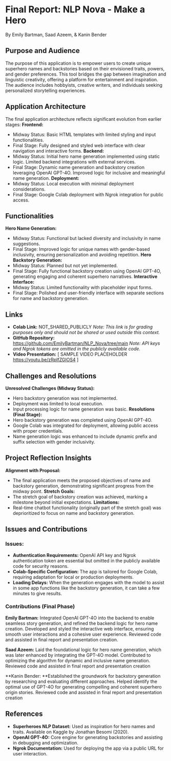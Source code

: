 # Final Report: NLP Nova - Make a Hero
By Emily Bartman, Saad Azeem, & Kanin Bender

## Purpose and Audience
The purpose of this application is to empower users to create unique superhero names and backstories based on their envisioned traits, powers, and gender preferences. This tool bridges the gap between imagination and linguistic creativity, offering a platform for entertainment and inspiration. The audience includes hobbyists, creative writers, and individuals seeking personalized storytelling experiences.

## Application Architecture
The final application architecture reflects significant evolution from earlier stages:
**Frontend:**
- Midway Status: Basic HTML templates with limited styling and input functionalities.
- Final Stage: Fully designed and styled web interface with clear navigation and interactive forms.
**Backend:**
- Midway Status: Initial hero name generation implemented using static logic. Limited backend integrations with external services.
- Final Stage: Dynamic name generation and backstory creation leveraging OpenAI GPT-4O. Improved logic for inclusive and meaningful name generation.
**Deployment:**
- Midway Status: Local execution with minimal deployment considerations.
- Final Stage: Google Colab deployment with Ngrok integration for public access.

## Functionalities
**Hero Name Generation:**
- Midway Status: Functional but lacked diversity and inclusivity in name suggestions.
- Final Stage: Improved logic for unique names with gender-based inclusivity, ensuring personalization and avoiding repetition.
**Hero Backstory Generation:**
- Midway Status: Planned but not yet implemented.
- Final Stage: Fully functional backstory creation using OpenAI GPT-4O, generating engaging and coherent superhero narratives.
**Interactive Interface:**
- Midway Status: Limited functionality with placeholder input forms.
- Final Stage: Polished and user-friendly interface with separate sections for name and backstory generation.

## Links
- **Colab Link:** NOT_SHARED_PUBLICLY
_Note: This link is for grading purposes only and should not be shared or used outside this context._
- **GitHub Repository:** https://github.com/EmilyBartman/NLP_Nova/tree/main
_Note: API keys and Ngrok tokens are omitted in the publicly available code._
- **Video Presentation:** [ SAMPLE VIDEO PLACEHOLDER https://youtu.be/zRplfZGIOS4 ]

## Challenges and Resolutions
**Unresolved Challenges (Midway Status):**
- Hero backstory generation was not implemented.
- Deployment was limited to local execution.
- Input processing logic for name generation was basic.
**Resolutions (Final Stage):**
- Hero backstory generation was completed using OpenAI GPT-4O.
- Google Colab was integrated for deployment, allowing public access with proper credentials.
- Name generation logic was enhanced to include dynamic prefix and suffix selection with gender inclusivity.

## Project Reflection Insights
**Alignment with Proposal:**
- The final application meets the proposed objectives of name and backstory generation, demonstrating significant progress from the midway point.
**Stretch Goals:**
- The stretch goal of backstory creation was achieved, marking a milestone beyond initial expectations.
**Limitations:**
- Real-time chatbot functionality (originally part of the stretch goal) was deprioritized to focus on name and backstory generation.

## Issues and Contributions
### Issues:
- **Authentication Requirements:** OpenAI API key and Ngrok authentication token are essential but omitted in the publicly available code for security reasons.
- **Colab-Specific Configuration:** The app is tailored for Google Colab, requiring adaptation for local or production deployments.
- **Loading Delays:** When the generation engages with the model to assist in some app functions like the backstory generation, it can take a few minutes to give results. 

### Contributions (Final Phase)
**Emily Bartman:** Integrated OpenAI GPT-4O into the backend to enable seamless story generation, and refined the backend logic for hero name creation. Developed and styled the interactive web interface, ensuring smooth user interactions and a cohesive user experience. Reviewed code and assisted in final report and presentation creation.

**Saad Azeem:** Laid the foundational logic for hero name generation, which was later enhanced by integrating the GPT-4O model. Contributed to optimizing the algorithm for dynamic and inclusive name generation. Reviewed code and assisted in final report and presentation creation

**Kanin Bender: **Established the groundwork for backstory generation by researching and evaluating different approaches. Helped identify the optimal use of GPT-4O for generating compelling and coherent superhero origin stories. Reviewed code and assisted in final report and presentation creation

## References
- **Superheroes NLP Dataset:** Used as inspiration for hero names and traits. Available on Kaggle by Jonathan Besomi (2020).
- **OpenAI GPT-4O:** Core engine for generating backstories and assisting in debugging and optimization.
- **Ngrok Documentation:** Used for deploying the app via a public URL for user interaction.
